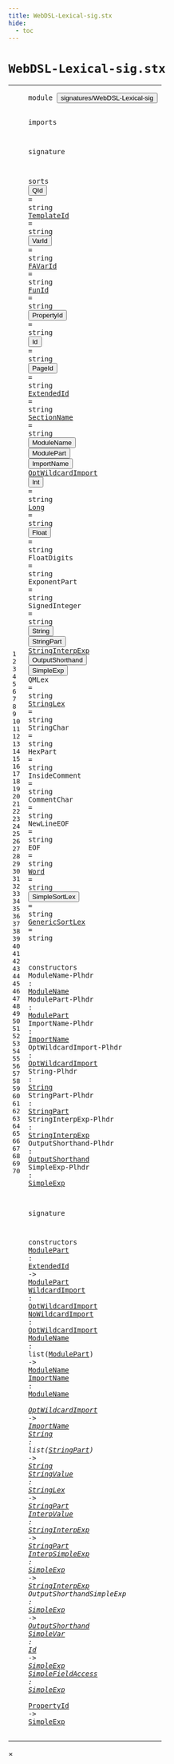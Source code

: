 ```yaml
---
title: WebDSL-Lexical-sig.stx
hide:
  - toc
---
```


# `WebDSL-Lexical-sig.stx`



[pdmosses/webdsl-statix/webdslstatix/src-gen/statix/signatures/WebDSL-Lexical-sig.stx]: https://github.com/pdmosses/webdsl-statix/blob/master/webdslstatix/src-gen/statix/signatures/WebDSL-Lexical-sig.stx "The source file on GitHub"

<div class="stx"><table class="highlighttable"><tbody><tr><td class="linenos"><div class="linenodiv"><pre><span></span>1
2
3
4
5
6
7
8
9
10
11
12
13
14
15
16
17
18
19
20
21
22
23
24
25
26
27
28
29
30
31
32
33
34
35
36
37
38
39
40
41
42
43
44
45
46
47
48
49
50
51
52
53
54
55
56
57
58
59
60
61
62
63
64
65
66
67
68
69
70
</pre></div></td>
<td class="code"><pre><code><span class="keyword">module</span> <button class="modal-open" id="signatures/WebDSL-Lexical-sig_1_8" title="Multi-file references" data-urls="../HQL-sig.stx/#signatures/WebDSL-Lexical-sig_5_3 line 5; ../WebDSL-AccessControl-sig.stx/#signatures/WebDSL-Lexical-sig_7_3 line 7; ../WebDSL-Action-sig.stx/#signatures/WebDSL-Lexical-sig_6_3 line 6; ../WebDSL-Ajax-sig.stx/#signatures/WebDSL-Lexical-sig_5_3 line 5; ../WebDSL-Attributes-sig.stx/#signatures/WebDSL-Lexical-sig_5_3 line 5; ../WebDSL-Core-sig.stx/#signatures/WebDSL-Lexical-sig_6_3 line 6; ../WebDSL-DataModel-sig.stx/#signatures/WebDSL-Lexical-sig_6_3 line 6; ../WebDSL-DataValidation-sig.stx/#signatures/WebDSL-Lexical-sig_5_3 line 5; ../WebDSL-Dispatch-sig.stx/#signatures/WebDSL-Lexical-sig_6_3 line 6; ../WebDSL-EntityDerive-sig.stx/#signatures/WebDSL-Lexical-sig_6_3 line 6; ../WebDSL-Exception-sig.stx/#signatures/WebDSL-Lexical-sig_6_3 line 6; ../WebDSL-Expand-sig.stx/#signatures/WebDSL-Lexical-sig_5_3 line 5; ../WebDSL-Generated-sig.stx/#signatures/WebDSL-Lexical-sig_5_3 line 5; ../WebDSL-Native-sig.stx/#signatures/WebDSL-Lexical-sig_5_3 line 5; ../WebDSL-Prefetch-sig.stx/#signatures/WebDSL-Lexical-sig_6_3 line 6; ../WebDSL-Regex-sig.stx/#signatures/WebDSL-Lexical-sig_5_3 line 5; ../WebDSL-Search-sig.stx/#signatures/WebDSL-Lexical-sig_6_3 line 6; ../WebDSL-Service-sig.stx/#signatures/WebDSL-Lexical-sig_6_3 line 6; ../webdsl-statix-sig.stx/#signatures/WebDSL-Lexical-sig_17_3 line 17; ../WebDSL-Test-sig.stx/#signatures/WebDSL-Lexical-sig_5_3 line 5; ../WebDSL-Type-sig.stx/#signatures/WebDSL-Lexical-sig_6_3 line 6; ../WebDSL-UI-sig.stx/#signatures/WebDSL-Lexical-sig_7_3 line 7"><span class="token sort_Id">signatures/WebDSL-Lexical-sig</span></button>

<span class="keyword">imports</span>

<span class="keyword">signature</span>

  <span class="keyword">sorts</span>
    <span class="cons_SortAlias"><button class="modal-open" id="QId_8_5" title="Multi-file references" data-urls="../WebDSL-Core-sig.stx/#QId_62_23 line 62, 63; ../WebDSL-Native-sig.stx/#QId_33_19 line 33, 34, 46, 49"><span class="token sort_Id">QId</span></button> <span class="operator">=</span> <span class="cons_StringSort"><span class="keyword">string</span></span></span>
    <span class="cons_SortAlias"><a href="../WebDSL-UI-sig.stx/#TemplateId_105_19" id="TemplateId_9_5" title="Referenced at ../WebDSL-UI-sig.stx line 105, 106, 111, 237, 238"><span class="token sort_Id">TemplateId</span></a> <span class="operator">=</span> <span class="cons_StringSort"><span class="keyword">string</span></span></span>
    <span class="cons_SortAlias"><button class="modal-open" id="VarId_10_5" title="Multi-file references" data-urls="../WebDSL-Action-sig.stx/#VarId_88_15 line 88, 89, 90, 106, 107, 108, 109, 116, 158, 159, 160, 161, 162, 163, 164, 165, 166; ../WebDSL-Core-sig.stx/#VarId_53_16 line 53, 56; ../WebDSL-DataModel-sig.stx/#VarId_31_21 line 31, 32, 33, 34, 35, 36, 37, 38, 39, 40, 41, 42; ../WebDSL-Exception-sig.stx/#VarId_24_13 line 24; ../WebDSL-Prefetch-sig.stx/#VarId_81_23 line 81; ../WebDSL-UI-sig.stx/#VarId_131_23 line 131, 132, 133, 134, 135, 136, 157, 158, 159, 160"><span class="token sort_Id">VarId</span></button> <span class="operator">=</span> <span class="cons_StringSort"><span class="keyword">string</span></span></span>
    <span class="cons_SortAlias"><a href="../WebDSL-Action-sig.stx/#FAVarId_121_13" id="FAVarId_11_5" title="Referenced at ../WebDSL-Action-sig.stx line 121"><span class="token sort_Id">FAVarId</span></a> <span class="operator">=</span> <span class="cons_StringSort"><span class="keyword">string</span></span></span>
    <span class="cons_SortAlias"><a href="../WebDSL-Action-sig.stx/#FunId_67_16" id="FunId_12_5" title="Referenced at ../WebDSL-Action-sig.stx line 67, 78, 79, 80, 136"><span class="token sort_Id">FunId</span></a> <span class="operator">=</span> <span class="cons_StringSort"><span class="keyword">string</span></span></span>
    <span class="cons_SortAlias"><button class="modal-open" id="PropertyId_13_5" title="Multi-file references" data-urls="#PropertyId_70_37 line 70; ../WebDSL-Action-sig.stx/#PropertyId_117_27 line 117; ../WebDSL-Ajax-sig.stx/#PropertyId_61_27 line 61; ../WebDSL-DataModel-sig.stx/#PropertyId_43_16 line 43, 44; ../WebDSL-Prefetch-sig.stx/#PropertyId_82_43 line 82"><span class="token sort_Id">PropertyId</span></button> <span class="operator">=</span> <span class="cons_StringSort"><span class="keyword">string</span></span></span>
    <span class="cons_SortAlias"><button class="modal-open" id="Id_14_5" title="Multi-file references" data-urls="#Id_69_17 line 69; ../WebDSL-AccessControl-sig.stx/#Id_43_17 line 43, 44, 45, 46, 47, 51, 53, 56, 58, 59, 62; ../WebDSL-Action-sig.stx/#Id_101_17 line 101, 127, 137, 144, 190; ../WebDSL-Ajax-sig.stx/#Id_49_23 line 49, 50, 51, 53, 54, 55, 58, 60; ../WebDSL-Attributes-sig.stx/#Id_29_57 line 29; ../WebDSL-Core-sig.stx/#Id_75_12 line 75, 76; ../WebDSL-DataModel-sig.stx/#Id_26_14 line 26, 27, 28, 29, 30, 57, 58, 59, 61, 62, 71; ../WebDSL-DataValidation-sig.stx/#Id_23_25 line 23, 26, 27; ../WebDSL-Dispatch-sig.stx/#Id_29_21 line 29, 30, 37, 38; ../WebDSL-EntityDerive-sig.stx/#Id_23_23 line 23, 24, 25; ../WebDSL-Expand-sig.stx/#Id_28_20 line 28, 29, 30, 31, 32, 33, 34, 36, 37, 38, 39; ../WebDSL-Generated-sig.stx/#Id_18_22 line 18; ../WebDSL-Native-sig.stx/#Id_35_15 line 35, 37, 39, 50, 53; ../WebDSL-Prefetch-sig.stx/#Id_46_19 line 46, 47, 51, 58; ../WebDSL-Regex-sig.stx/#Id_108_28 line 108; ../WebDSL-Search-sig.stx/#Id_137_45 line 137, 144, 145, 146, 149, 167, 169, 170, 173, 174, 175, 176, 178, 274, 275, 276; ../WebDSL-Service-sig.stx/#Id_23_40 line 23, 24, 27, 28; ../WebDSL-Test-sig.stx/#Id_17_12 line 17; ../WebDSL-Type-sig.stx/#Id_21_15 line 21; ../WebDSL-UI-sig.stx/#Id_102_31 line 102, 109, 112, 235, 240, 241, 243, 244, 245, 246, 257"><span class="token sort_Id">Id</span></button> <span class="operator">=</span> <span class="cons_StringSort"><span class="keyword">string</span></span></span>
    <span class="cons_SortAlias"><button class="modal-open" id="PageId_15_5" title="Multi-file references" data-urls="../WebDSL-AccessControl-sig.stx/#PageId_40_17 line 40; ../WebDSL-UI-sig.stx/#PageId_110_35 line 110, 191"><span class="token sort_Id">PageId</span></button> <span class="operator">=</span> <span class="cons_StringSort"><span class="keyword">string</span></span></span>
    <span class="cons_SortAlias"><a href="#ExtendedId_59_18" id="ExtendedId_16_5" title="Referenced at line 59"><span class="token sort_Id">ExtendedId</span></a> <span class="operator">=</span> <span class="cons_StringSort"><span class="keyword">string</span></span></span>
    <span class="cons_SortAlias"><a href="../WebDSL-Core-sig.stx/#SectionName_61_15" id="SectionName_17_5" title="Referenced at ../WebDSL-Core-sig.stx line 61"><span class="token sort_Id">SectionName</span></a> <span class="operator">=</span> <span class="cons_StringSort"><span class="keyword">string</span></span></span>
    <span class="cons_SortDecl"><button class="modal-open" id="ModuleName_18_5" title="Multi-file references" data-urls="#ModuleName_46_24 line 46, 62, 63; ../WebDSL-Core-sig.stx/#ModuleName_64_18 line 64, 65"><span class="token sort_Id">ModuleName</span></button></span>
    <span class="cons_SortDecl"><button class="modal-open" id="ModulePart_19_5" title="Multi-file references" data-urls="#ModulePart_47_24 line 47, 59, 62; ../../../../trans/static-semantics/webdsl-modules.stx/#ModulePart_120_24 line 120"><span class="token sort_Id">ModulePart</span></button></span>
    <span class="cons_SortDecl"><button class="modal-open" id="ImportName_20_5" title="Multi-file references" data-urls="#ImportName_48_24 line 48, 63; ../WebDSL-Core-sig.stx/#ImportName_71_15 line 71"><span class="token sort_Id">ImportName</span></button></span>
    <span class="cons_SortDecl"><a href="#OptWildcardImport_49_31" id="OptWildcardImport_21_5" title="Referenced at line 49, 60, 61, 63"><span class="token sort_Id">OptWildcardImport</span></a></span>
    <span class="cons_SortAlias"><button class="modal-open" id="Int_22_5" title="Multi-file references" data-urls="../WebDSL-Action-sig.stx/#Int_112_11 line 112; ../WebDSL-DataModel-sig.stx/#Int_67_18 line 67, 70; ../WebDSL-Search-sig.stx/#Int_180_21 line 180, 181"><span class="token sort_Id">Int</span></button> <span class="operator">=</span> <span class="cons_StringSort"><span class="keyword">string</span></span></span>
    <span class="cons_SortAlias"><a href="../WebDSL-Action-sig.stx/#Long_113_12" id="Long_23_5" title="Referenced at ../WebDSL-Action-sig.stx line 113"><span class="token sort_Id">Long</span></a> <span class="operator">=</span> <span class="cons_StringSort"><span class="keyword">string</span></span></span>
    <span class="cons_SortAlias"><button class="modal-open" id="Float_24_5" title="Multi-file references" data-urls="../WebDSL-Action-sig.stx/#Float_114_13 line 114; ../WebDSL-Search-sig.stx/#Float_152_44 line 152, 177, 182"><span class="token sort_Id">Float</span></button> <span class="operator">=</span> <span class="cons_StringSort"><span class="keyword">string</span></span></span>
    <span class="cons_SortAlias"><span id="FloatDigits_25_5" title="Not referenced"><span class="token sort_Id">FloatDigits</span></span> <span class="operator">=</span> <span class="cons_StringSort"><span class="keyword">string</span></span></span>
    <span class="cons_SortAlias"><span id="ExponentPart_26_5" title="Not referenced"><span class="token sort_Id">ExponentPart</span></span> <span class="operator">=</span> <span class="cons_StringSort"><span class="keyword">string</span></span></span>
    <span class="cons_SortAlias"><span id="SignedInteger_27_5" title="Not referenced"><span class="token sort_Id">SignedInteger</span></span> <span class="operator">=</span> <span class="cons_StringSort"><span class="keyword">string</span></span></span>
    <span class="cons_SortDecl"><button class="modal-open" id="String_28_5" title="Multi-file references" data-urls="#String_50_20 line 50, 64; ../WebDSL-Action-sig.stx/#String_115_19 line 115; ../WebDSL-Core-sig.stx/#String_76_22 line 76; ../WebDSL-DataModel-sig.stx/#String_68_18 line 68, 72, 73; ../WebDSL-Search-sig.stx/#String_149_29 line 149; ../../../../trans/static-semantics/webdsl-types.stx/#String_85_22 line 85"><span class="token sort_Id">String</span></button></span>
    <span class="cons_SortDecl"><button class="modal-open" id="StringPart_29_5" title="Multi-file references" data-urls="#StringPart_51_24 line 51, 64, 65, 66; ../WebDSL-Action-sig.stx/#StringPart_145_24 line 145; ../WebDSL-UI-sig.stx/#StringPart_229_17 line 229; ../../../../trans/static-semantics/webdsl-types.stx/#StringPart_89_26 line 89"><span class="token sort_Id">StringPart</span></button></span>
    <span class="cons_SortDecl"><a href="#StringInterpExp_52_29" id="StringInterpExp_30_5" title="Referenced at line 52, 66, 67"><span class="token sort_Id">StringInterpExp</span></a></span>
    <span class="cons_SortDecl"><button class="modal-open" id="OutputShorthand_31_5" title="Multi-file references" data-urls="#OutputShorthand_53_29 line 53, 68; ../WebDSL-Action-sig.stx/#OutputShorthand_142_30 line 142; ../WebDSL-UI-sig.stx/#OutputShorthand_228_39 line 228"><span class="token sort_Id">OutputShorthand</span></button></span>
    <span class="cons_SortDecl"><button class="modal-open" id="SimpleExp_32_5" title="Multi-file references" data-urls="#SimpleExp_54_23 line 54, 67, 68, 69, 70; ../WebDSL-Action-sig.stx/#SimpleExp_143_34 line 143, 144; ../../../../trans/static-semantics/webdsl.stx/#SimpleExp_395_29 line 395"><span class="token sort_Id">SimpleExp</span></button></span>
    <span class="cons_SortAlias"><span id="QMLex_33_5" title="Not referenced"><span class="token sort_Id">QMLex</span></span> <span class="operator">=</span> <span class="cons_StringSort"><span class="keyword">string</span></span></span>
    <span class="cons_SortAlias"><a href="#StringLex_65_19" id="StringLex_34_5" title="Referenced at line 65"><span class="token sort_Id">StringLex</span></a> <span class="operator">=</span> <span class="cons_StringSort"><span class="keyword">string</span></span></span>
    <span class="cons_SortAlias"><span id="StringChar_35_5" title="Not referenced"><span class="token sort_Id">StringChar</span></span> <span class="operator">=</span> <span class="cons_StringSort"><span class="keyword">string</span></span></span>
    <span class="cons_SortAlias"><span id="HexPart_36_5" title="Not referenced"><span class="token sort_Id">HexPart</span></span> <span class="operator">=</span> <span class="cons_StringSort"><span class="keyword">string</span></span></span>
    <span class="cons_SortAlias"><span id="InsideComment_37_5" title="Not referenced"><span class="token sort_Id">InsideComment</span></span> <span class="operator">=</span> <span class="cons_StringSort"><span class="keyword">string</span></span></span>
    <span class="cons_SortAlias"><span id="CommentChar_38_5" title="Not referenced"><span class="token sort_Id">CommentChar</span></span> <span class="operator">=</span> <span class="cons_StringSort"><span class="keyword">string</span></span></span>
    <span class="cons_SortAlias"><span id="NewLineEOF_39_5" title="Not referenced"><span class="token sort_Id">NewLineEOF</span></span> <span class="operator">=</span> <span class="cons_StringSort"><span class="keyword">string</span></span></span>
    <span class="cons_SortAlias"><span id="EOF_40_5" title="Not referenced"><span class="token sort_Id">EOF</span></span> <span class="operator">=</span> <span class="cons_StringSort"><span class="keyword">string</span></span></span>
    <span class="cons_SortAlias"><a href="../WebDSL-Core-sig.stx/#Word_73_24" id="Word_41_5" title="Referenced at ../WebDSL-Core-sig.stx line 73, 74"><span class="token sort_Id">Word</span></a> <span class="operator">=</span> <span class="cons_StringSort"><span class="keyword">string</span></span></span>
    <span class="cons_SortAlias"><button class="modal-open" id="SimpleSortLex_42_5" title="Multi-file references" data-urls="../WebDSL-Action-sig.stx/#SimpleSortLex_124_22 line 124; ../WebDSL-Core-sig.stx/#SimpleSortLex_43_18 line 43; ../WebDSL-Prefetch-sig.stx/#SimpleSortLex_53_25 line 53, 89; ../WebDSL-Search-sig.stx/#SimpleSortLex_188_20 line 188, 251"><span class="token sort_Id">SimpleSortLex</span></button> <span class="operator">=</span> <span class="cons_StringSort"><span class="keyword">string</span></span></span>
    <span class="cons_SortAlias"><a href="../WebDSL-Core-sig.stx/#GenericSortLex_44_19" id="GenericSortLex_43_5" title="Referenced at ../WebDSL-Core-sig.stx line 44"><span class="token sort_Id">GenericSortLex</span></a> <span class="operator">=</span> <span class="cons_StringSort"><span class="keyword">string</span></span></span>

  <span class="keyword">constructors</span>
    <span class="cons_OpDecl"><span id="ModuleName-Plhdr_46_5" title="Not referenced"><span class="token sort_Id">ModuleName-Plhdr</span></span> <span class="operator">:</span> <span class="cons_SimpleSort"><a href="#ModuleName_18_5" id="ModuleName_46_24" title="Defined at line 18"><span class="token sort_Id">ModuleName</span></a></span></span>
    <span class="cons_OpDecl"><span id="ModulePart-Plhdr_47_5" title="Not referenced"><span class="token sort_Id">ModulePart-Plhdr</span></span> <span class="operator">:</span> <span class="cons_SimpleSort"><a href="#ModulePart_19_5" id="ModulePart_47_24" title="Defined at line 19"><span class="token sort_Id">ModulePart</span></a></span></span>
    <span class="cons_OpDecl"><span id="ImportName-Plhdr_48_5" title="Not referenced"><span class="token sort_Id">ImportName-Plhdr</span></span> <span class="operator">:</span> <span class="cons_SimpleSort"><a href="#ImportName_20_5" id="ImportName_48_24" title="Defined at line 20"><span class="token sort_Id">ImportName</span></a></span></span>
    <span class="cons_OpDecl"><span id="OptWildcardImport-Plhdr_49_5" title="Not referenced"><span class="token sort_Id">OptWildcardImport-Plhdr</span></span> <span class="operator">:</span> <span class="cons_SimpleSort"><a href="#OptWildcardImport_21_5" id="OptWildcardImport_49_31" title="Defined at line 21"><span class="token sort_Id">OptWildcardImport</span></a></span></span>
    <span class="cons_OpDecl"><span id="String-Plhdr_50_5" title="Not referenced"><span class="token sort_Id">String-Plhdr</span></span> <span class="operator">:</span> <span class="cons_SimpleSort"><a href="#String_28_5" id="String_50_20" title="Defined at line 28"><span class="token sort_Id">String</span></a></span></span>
    <span class="cons_OpDecl"><span id="StringPart-Plhdr_51_5" title="Not referenced"><span class="token sort_Id">StringPart-Plhdr</span></span> <span class="operator">:</span> <span class="cons_SimpleSort"><a href="#StringPart_29_5" id="StringPart_51_24" title="Defined at line 29"><span class="token sort_Id">StringPart</span></a></span></span>
    <span class="cons_OpDecl"><span id="StringInterpExp-Plhdr_52_5" title="Not referenced"><span class="token sort_Id">StringInterpExp-Plhdr</span></span> <span class="operator">:</span> <span class="cons_SimpleSort"><a href="#StringInterpExp_30_5" id="StringInterpExp_52_29" title="Defined at line 30"><span class="token sort_Id">StringInterpExp</span></a></span></span>
    <span class="cons_OpDecl"><span id="OutputShorthand-Plhdr_53_5" title="Not referenced"><span class="token sort_Id">OutputShorthand-Plhdr</span></span> <span class="operator">:</span> <span class="cons_SimpleSort"><a href="#OutputShorthand_31_5" id="OutputShorthand_53_29" title="Defined at line 31"><span class="token sort_Id">OutputShorthand</span></a></span></span>
    <span class="cons_OpDecl"><span id="SimpleExp-Plhdr_54_5" title="Not referenced"><span class="token sort_Id">SimpleExp-Plhdr</span></span> <span class="operator">:</span> <span class="cons_SimpleSort"><a href="#SimpleExp_32_5" id="SimpleExp_54_23" title="Defined at line 32"><span class="token sort_Id">SimpleExp</span></a></span></span>

<span class="keyword">signature</span>

  <span class="keyword">constructors</span>
    <span class="cons_OpDecl"><a href="../../../../trans/static-semantics/webdsl-modules.stx/#ModulePart_121_22" id="ModulePart_59_5" title="Referenced at ../../../../trans/static-semantics/webdsl-modules.stx line 121"><span class="token sort_Id">ModulePart</span></a> <span class="operator">:</span> <span class="cons_SimpleSort"><a href="#ExtendedId_16_5" id="ExtendedId_59_18" title="Defined at line 16"><span class="token sort_Id">ExtendedId</span></a></span> <span class="operator">-&gt;</span> <span class="cons_SimpleSort"><a href="#ModulePart_19_5" id="ModulePart_59_32" title="Defined at line 19"><span class="token sort_Id">ModulePart</span></a></span></span>
    <span class="cons_OpDecl"><a href="../../../../trans/static-semantics/webdsl-modules.stx/#WildcardImport_84_75" id="WildcardImport_60_5" title="Referenced at ../../../../trans/static-semantics/webdsl-modules.stx line 84"><span class="token sort_Id">WildcardImport</span></a> <span class="operator">:</span> <span class="cons_SimpleSort"><a href="#OptWildcardImport_21_5" id="OptWildcardImport_60_22" title="Defined at line 21"><span class="token sort_Id">OptWildcardImport</span></a></span></span>
    <span class="cons_OpDecl"><a href="../../../../trans/static-semantics/webdsl-modules.stx/#NoWildcardImport_66_73" id="NoWildcardImport_61_5" title="Referenced at ../../../../trans/static-semantics/webdsl-modules.stx line 66"><span class="token sort_Id">NoWildcardImport</span></a> <span class="operator">:</span> <span class="cons_SimpleSort"><a href="#OptWildcardImport_21_5" id="OptWildcardImport_61_24" title="Defined at line 21"><span class="token sort_Id">OptWildcardImport</span></a></span></span>
    <span class="cons_OpDecl"><a href="../../../../trans/static-semantics/webdsl-modules.stx/#ModuleName_25_27" id="ModuleName_62_5" title="Referenced at ../../../../trans/static-semantics/webdsl-modules.stx line 25, 66, 84"><span class="token sort_Id">ModuleName</span></a> <span class="operator">:</span> <span class="keyword">list</span><span class="operator">(</span><span class="cons_SimpleSort"><a href="#ModulePart_19_5" id="ModulePart_62_23" title="Defined at line 19"><span class="token sort_Id">ModulePart</span></a></span><span class="operator">)</span> <span class="operator">-&gt;</span> <span class="cons_SimpleSort"><a href="#ModuleName_18_5" id="ModuleName_62_38" title="Defined at line 18"><span class="token sort_Id">ModuleName</span></a></span></span>
    <span class="cons_OpDecl"><a href="../../../../trans/static-semantics/webdsl-modules.stx/#ImportName_66_45" id="ImportName_63_5" title="Referenced at ../../../../trans/static-semantics/webdsl-modules.stx line 66, 84"><span class="token sort_Id">ImportName</span></a> <span class="operator">:</span> <span class="cons_SimpleSort"><a href="#ModuleName_18_5" id="ModuleName_63_18" title="Defined at line 18"><span class="token sort_Id">ModuleName</span></a></span> <span class="operator">*</span> <span class="cons_SimpleSort"><a href="#OptWildcardImport_21_5" id="OptWildcardImport_63_31" title="Defined at line 21"><span class="token sort_Id">OptWildcardImport</span></a></span> <span class="operator">-&gt;</span> <span class="cons_SimpleSort"><a href="#ImportName_20_5" id="ImportName_63_52" title="Defined at line 20"><span class="token sort_Id">ImportName</span></a></span></span>
    <span class="cons_OpDecl"><a href="../../../../trans/static-semantics/webdsl-types.stx/#String_86_15" id="String_64_5" title="Referenced at ../../../../trans/static-semantics/webdsl-types.stx line 86"><span class="token sort_Id">String</span></a> <span class="operator">:</span> <span class="keyword">list</span><span class="operator">(</span><span class="cons_SimpleSort"><a href="#StringPart_29_5" id="StringPart_64_19" title="Defined at line 29"><span class="token sort_Id">StringPart</span></a></span><span class="operator">)</span> <span class="operator">-&gt;</span> <span class="cons_SimpleSort"><a href="#String_28_5" id="String_64_34" title="Defined at line 28"><span class="token sort_Id">String</span></a></span></span>
    <span class="cons_OpDecl"><a href="../../../../trans/static-semantics/webdsl-types.stx/#StringValue_90_19" id="StringValue_65_5" title="Referenced at ../../../../trans/static-semantics/webdsl-types.stx line 90"><span class="token sort_Id">StringValue</span></a> <span class="operator">:</span> <span class="cons_SimpleSort"><a href="#StringLex_34_5" id="StringLex_65_19" title="Defined at line 34"><span class="token sort_Id">StringLex</span></a></span> <span class="operator">-&gt;</span> <span class="cons_SimpleSort"><a href="#StringPart_29_5" id="StringPart_65_32" title="Defined at line 29"><span class="token sort_Id">StringPart</span></a></span></span>
    <span class="cons_OpDecl"><a href="../../../../trans/static-semantics/webdsl-types.stx/#InterpValue_92_19" id="InterpValue_66_5" title="Referenced at ../../../../trans/static-semantics/webdsl-types.stx line 92"><span class="token sort_Id">InterpValue</span></a> <span class="operator">:</span> <span class="cons_SimpleSort"><a href="#StringInterpExp_30_5" id="StringInterpExp_66_19" title="Defined at line 30"><span class="token sort_Id">StringInterpExp</span></a></span> <span class="operator">-&gt;</span> <span class="cons_SimpleSort"><a href="#StringPart_29_5" id="StringPart_66_38" title="Defined at line 29"><span class="token sort_Id">StringPart</span></a></span></span>
    <span class="cons_OpDecl"><a href="../../../../trans/static-semantics/webdsl-types.stx/#InterpSimpleExp_92_31" id="InterpSimpleExp_67_5" title="Referenced at ../../../../trans/static-semantics/webdsl-types.stx line 92"><span class="token sort_Id">InterpSimpleExp</span></a> <span class="operator">:</span> <span class="cons_SimpleSort"><a href="#SimpleExp_32_5" id="SimpleExp_67_23" title="Defined at line 32"><span class="token sort_Id">SimpleExp</span></a></span> <span class="operator">-&gt;</span> <span class="cons_SimpleSort"><a href="#StringInterpExp_30_5" id="StringInterpExp_67_36" title="Defined at line 30"><span class="token sort_Id">StringInterpExp</span></a></span></span>
    <span class="cons_OpDecl"><span id="OutputShorthandSimpleExp_68_5" title="Not referenced"><span class="token sort_Id">OutputShorthandSimpleExp</span></span> <span class="operator">:</span> <span class="cons_SimpleSort"><a href="#SimpleExp_32_5" id="SimpleExp_68_32" title="Defined at line 32"><span class="token sort_Id">SimpleExp</span></a></span> <span class="operator">-&gt;</span> <span class="cons_SimpleSort"><a href="#OutputShorthand_31_5" id="OutputShorthand_68_45" title="Defined at line 31"><span class="token sort_Id">OutputShorthand</span></a></span></span>
    <span class="cons_OpDecl"><a href="../../../../trans/static-semantics/webdsl-actions.stx/#SimpleVar_232_22" id="SimpleVar_69_5" title="Referenced at ../../../../trans/static-semantics/webdsl-actions.stx line 232"><span class="token sort_Id">SimpleVar</span></a> <span class="operator">:</span> <span class="cons_SimpleSort"><a href="#Id_14_5" id="Id_69_17" title="Defined at line 14"><span class="token sort_Id">Id</span></a></span> <span class="operator">-&gt;</span> <span class="cons_SimpleSort"><a href="#SimpleExp_32_5" id="SimpleExp_69_23" title="Defined at line 32"><span class="token sort_Id">SimpleExp</span></a></span></span>
    <span class="cons_OpDecl"><a href="../../../../trans/static-semantics/webdsl-actions.stx/#SimpleFieldAccess_250_22" id="SimpleFieldAccess_70_5" title="Referenced at ../../../../trans/static-semantics/webdsl-actions.stx line 250"><span class="token sort_Id">SimpleFieldAccess</span></a> <span class="operator">:</span> <span class="cons_SimpleSort"><a href="#SimpleExp_32_5" id="SimpleExp_70_25" title="Defined at line 32"><span class="token sort_Id">SimpleExp</span></a></span> <span class="operator">*</span> <span class="cons_SimpleSort"><a href="#PropertyId_13_5" id="PropertyId_70_37" title="Defined at line 13"><span class="token sort_Id">PropertyId</span></a></span> <span class="operator">-&gt;</span> <span class="cons_SimpleSort"><a href="#SimpleExp_32_5" id="SimpleExp_70_51" title="Defined at line 32"><span class="token sort_Id">SimpleExp</span></a></span></span>
</code></pre></td></tr></tbody></table></div>

<div id="modal">
  <div id="modal-content">
    <span id="modal-close">&times;</span>
    <h2 id="modal-h2"></h2>
    <p  id="modal-p"></p>
    <ul id="modal-ul"></ul>
  </div>
</div>
